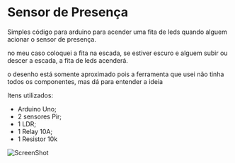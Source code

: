 # Sensor de Presença

Simples código para arduino para acender uma fita de leds quando alguem acionar o sensor de presença.

no meu caso coloquei a fita na escada, se estiver escuro e alguem subir ou descer a escada, a fita de leds acenderá.

o desenho está somente aproximado pois a ferramenta que usei não tinha todos os componentes, mas dá para entender a ideia

Itens utilizados:

- Arduino Uno;
- 2 sensores Pir;
- 1 LDR;
- 1 Relay 10A;
- 1 Resistor 10k

![ScreenShot](https://raw.github.com/karlos-oliveira/SensorPresenca/master/Ligacoes.PNG)

